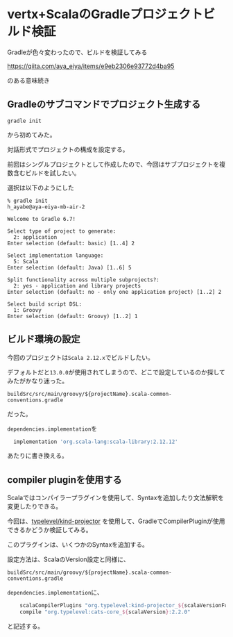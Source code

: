 # vertx+ScalaのGradleプロジェクトビルド検証

Gradleが色々変わったので、ビルドを検証してみる

https://qiita.com/aya_eiya/items/e9eb2306e93772d4ba95

のある意味続き

## Gradleのサブコマンドでプロジェクト生成する

```
gradle init
```

から初めてみた。

対話形式でプロジェクトの構成を設定する。

前回はシングルプロジェクトとして作成したので、今回はサブプロジェクトを複数含むビルドを試したい。

選択は以下のようにした

```
% gradle init                                                              h_ayabe@aya-eiya-mb-air-2

Welcome to Gradle 6.7!

Select type of project to generate:
  2: application
Enter selection (default: basic) [1..4] 2

Select implementation language:
  5: Scala
Enter selection (default: Java) [1..6] 5

Split functionality across multiple subprojects?:
  2: yes - application and library projects
Enter selection (default: no - only one application project) [1..2] 2

Select build script DSL:
  1: Groovy
Enter selection (default: Groovy) [1..2] 1
```

## ビルド環境の設定

今回のプロジェクトは`Scala 2.12.x`でビルドしたい。

デフォルトだと`13.0.0`が使用されてしまうので、どこで設定しているのか探してみたがかなり迷った。

`buildSrc/src/main/groovy/${projectName}.scala-common-conventions.gradle`

だった。

`dependencies.implementation`を

```gradle
  implementation 'org.scala-lang:scala-library:2.12.12'
```

あたりに書き換える。

## compiler pluginを使用する

Scalaではコンパイラープラグインを使用して、Syntaxを追加したり文法解釈を変更したりできる。

今回は、[typelevel/kind-projector](https://github.com/typelevel/kind-projector) を使用して、GradleでCompilerPluginが使用できるかどうか検証してみる。

このプラグインは、いくつかのSyntaxを追加する。

設定方法は、ScalaのVersion設定と同様に、

`buildSrc/src/main/groovy/${projectName}.scala-common-conventions.gradle`

`dependencies.implementation`に、

```gradle
    scalaCompilerPlugins "org.typelevel:kind-projector_${scalaVersionFull}:0.11.0"
    compile "org.typelevel:cats-core_${scalaVersion}:2.2.0"
```

と記述する。